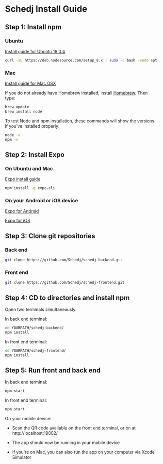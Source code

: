 # Schedj Install Guide

## Step 1: Install npm

### Ubuntu

[Install guide for Ubuntu 18.0.4](https://github.com/nodesource/distributions/blob/master/README.md)

```sh
curl -sL https://deb.nodesource.com/setup_8.x | sudo -E bash -sudo apt-get install -y nodejs
```

### Mac

[Install guide for Mac OSX](https://treehouse.github.io/installation-guides/mac/node-mac.html)

If you do not already have Homebrew installed, install [Homebrew](https://treehouse.github.io/installation-guides/mac/homebrew). Then type:

```sh
brew update
brew install node
```

To test Node and npm installation, these commands will show the versions if you've installed properly:

```sh
node -v
npm -v
```


## Step 2: Install Expo

### On Ubuntu and Mac

[Expo install guide](https://docs.expo.io/versions/latest/introduction/installation/)

```sh
npm install -g expo-cli
```

### On your Android or iOS device

[Expo for Android](https://play.google.com/store/apps/details?id=host.exp.exponent&hl=en_US)

[Expo for iOS](https://itunes.apple.com/us/app/expo-client/id982107779?mt=8)


## Step 3: Clone git repositories

### Back end

```sh
git clone https://github.com/Schedj/schedj-backend.git
```

### Front end

```sh
git clone https://github.com/Schedj/schedj-frontend.git
```


## Step 4: CD to directories and install npm

Open two terminals simultaneously.

In back end terminal:

```sh
cd YOURPATH/schedj-backend/
npm install
```
In front end terminal:

```sh
cd YOURPATH/schedj-frontend/
npm install
```


## Step 5: Run front and back end

In back end terminal:
```sh
npm start
```
In front end terminal:
```sh
npm start
```

On your mobile device:

* Scan the QR code available on the front end terminal, or on at http://localhost:19002/

* The app should now be running in your mobile device

* If you're on Mac, you can also run the app on your computer via Xcode Simulator
